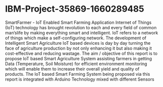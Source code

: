 # IBM-Project-35869-1660289485
SmartFarmer - IoT Enabled Smart Farming Application
Internet of Things (IoT) technology has brought revolution to each and every field of common man’slife by making everything smart and intelligent. IoT refers to a network of things which make a self-configuring network. The development of Intelligent Smart Agriculture IoT based devices is day by day turning the face of agriculture production by not only enhancing it but also making it cost-effective and reducing wastage. The aim / objective of this report is to propose IoT based Smart Agriculture System assisting farmers in getting Data (Temperature, Soil Moisture) for efficient environment monitoring which will enable them to increase their overall yield and quality of products. The IoT based Smart Farming System being proposed via this report is integrated with Arduino Technology mixed with different Sensors 
